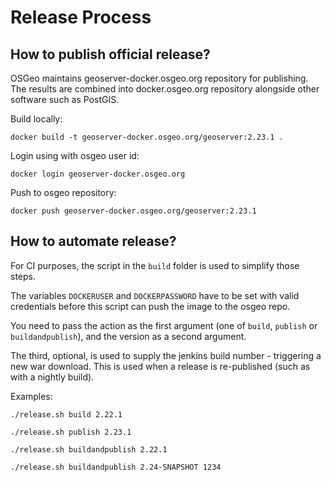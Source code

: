# Release Process

## How to publish official release?

OSGeo maintains geoserver-docker.osgeo.org repository for publishing. The results are combined into docker.osgeo.org repository alongside other software such as PostGIS.

Build locally:

```shell
docker build -t geoserver-docker.osgeo.org/geoserver:2.23.1 .
```

Login using with osgeo user id:

```shell
docker login geoserver-docker.osgeo.org
```

Push to osgeo repository:

```shell
docker push geoserver-docker.osgeo.org/geoserver:2.23.1
```

## How to automate release?

For CI purposes, the script in the `build` folder is used to simplify those steps.

The variables `DOCKERUSER` and `DOCKERPASSWORD` have to be set with valid credentials before this script can push the image to the osgeo repo.

You need to pass the action as the first argument (one of `build`, `publish` or `buildandpublish`), and the version as a second argument.

The third, optional, is used to supply the jenkins build number - triggering a new war download. This is used when a release is re-published (such as with a nightly build).

Examples:

`./release.sh build 2.22.1`

`./release.sh publish 2.23.1`

`./release.sh buildandpublish 2.22.1`

`./release.sh buildandpublish 2.24-SNAPSHOT 1234`
